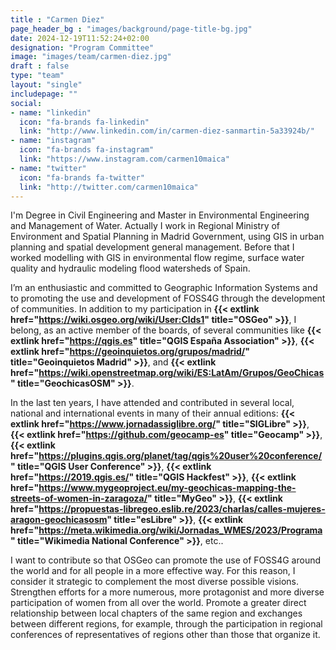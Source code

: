 ```yaml
---
title : "Carmen Diez"
page_header_bg : "images/background/page-title-bg.jpg"
date: 2024-12-19T11:52:24+02:00
designation: "Program Committee"
image: "images/team/carmen-diez.jpg"
draft : false
type: "team"
layout: "single"
includepage: ""
social:
- name: "linkedin"
  icon: "fa-brands fa-linkedin"
  link: "http://www.linkedin.com/in/carmen-diez-sanmartin-5a33924b/"
- name: "instagram"
  icon: "fa-brands fa-instagram"
  link: "https://www.instagram.com/carmen10maica"
- name: "twitter"
  icon: "fa-brands fa-twitter"
  link: "http://twitter.com/carmen10maica"
---
```


I'm Degree in Civil Engineering and Master in Environmental Engineering and
Management of Water. Actually I work in Regional Ministry of Environment and
Spatial Planning in Madrid Government, using GIS in urban planning and spatial
development general management. Before that I worked modelling with GIS in
environmental flow regime, surface water quality and hydraulic modeling flood
watersheds of Spain.

I’m an enthusiastic and committed to Geographic Information Systems and to promoting the
use and development of FOSS4G through the development of communities. In addition to my
participation in
**{{< extlink href="https://wiki.osgeo.org/wiki/User:Clds1" title="OSGeo" >}}**,
I belong, as an active member of the boards, of several communities like
**{{< extlink href="https://qgis.es" title="QGIS España Association" >}}**,
**{{< extlink href="https://geoinquietos.org/grupos/madrid/" title="Geoinquietos Madrid" >}}**,
and **{{< extlink href="https://wiki.openstreetmap.org/wiki/ES:LatAm/Grupos/GeoChicas" title="GeochicasOSM" >}}**.

In the last ten years, I have attended and contributed in several local,
national and international events in many of their annual editions:
**{{< extlink href="https://www.jornadassiglibre.org/" title="SIGLibre" >}}**,
**{{< extlink href="https://github.com/geocamp-es" title="Geocamp" >}}**,
**{{< extlink href="https://plugins.qgis.org/planet/tag/qgis%20user%20conference/" title="QGIS User Conference" >}}**,
**{{< extlink href="https://2019.qgis.es/" title="QGIS Hackfest" >}}**,
**{{< extlink href="https://www.mygeoproject.eu/my-geochicas-mapping-the-streets-of-women-in-zaragoza/" title="MyGeo" >}}**,
**{{< extlink href="https://propuestas-libregeo.eslib.re/2023/charlas/calles-mujeres-aragon-geochicasosm" title="esLibre" >}}**,
**{{< extlink href="https://meta.wikimedia.org/wiki/Jornadas_WMES/2023/Programa" title="Wikimedia National Conference" >}}**,
etc..

I want to contribute so that OSGeo can promote the use of FOSS4G around the
world and for all people in a more effective way. For this reason, I consider
it strategic to complement the most diverse possible visions. Strengthen
efforts for a more numerous, more protagonist and more diverse participation
of women from all over the world. Promote a greater direct relationship
between local chapters of the same region and exchanges between different
regions, for example, through the participation in regional conferences of
representatives of regions other than those that organize it.
